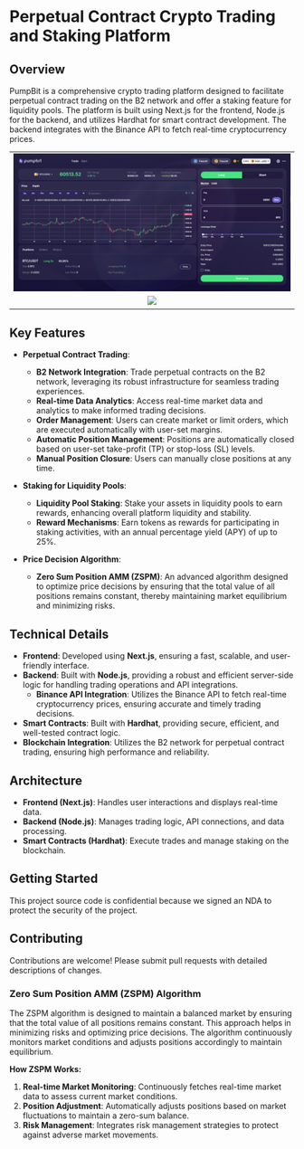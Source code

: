 # Perpetual Contract Crypto Trading and Staking Platform

**Overview**
------------

PumpBit is a comprehensive crypto trading platform designed to facilitate perpetual contract trading on the B2 network and offer a staking feature for liquidity pools. The platform is built using Next.js for the frontend, Node.js for the backend, and utilizes Hardhat for smart contract development. The backend integrates with the Binance API to fetch real-time cryptocurrency prices.

<table>
  <tr>
    <td align = "center">    
      <img src="./assets/crypto_marketplace.png"/>      
    </td>
  </tr>
  <tr>
    <td align = "center">    
      <img src="./assets/perpetual_crypto_trading.gif" />      
    </td>
  </tr>
</table>

## Key Features

- **Perpetual Contract Trading**:
  - **B2 Network Integration**: Trade perpetual contracts on the B2 network, leveraging its robust infrastructure for seamless trading experiences.
  - **Real-time Data Analytics**: Access real-time market data and analytics to make informed trading decisions.
  - **Order Management**: Users can create market or limit orders, which are executed automatically with user-set margins.
  - **Automatic Position Management**: Positions are automatically closed based on user-set take-profit (TP) or stop-loss (SL) levels.
  - **Manual Position Closure**: Users can manually close positions at any time.

- **Staking for Liquidity Pools**:
  - **Liquidity Pool Staking**: Stake your assets in liquidity pools to earn rewards, enhancing overall platform liquidity and stability.
  - **Reward Mechanisms**: Earn tokens as rewards for participating in staking activities, with an annual percentage yield (APY) of up to 25%.

- **Price Decision Algorithm**:
  - **Zero Sum Position AMM (ZSPM)**: An advanced algorithm designed to optimize price decisions by ensuring that the total value of all positions remains constant, thereby maintaining market equilibrium and minimizing risks.

## Technical Details

- **Frontend**: Developed using **Next.js**, ensuring a fast, scalable, and user-friendly interface.
- **Backend**: Built with **Node.js**, providing a robust and efficient server-side logic for handling trading operations and API integrations.
  - **Binance API Integration**: Utilizes the Binance API to fetch real-time cryptocurrency prices, ensuring accurate and timely trading decisions.
- **Smart Contracts**: Built with **Hardhat**, providing secure, efficient, and well-tested contract logic.
- **Blockchain Integration**: Utilizes the B2 network for perpetual contract trading, ensuring high performance and reliability.

## Architecture

- **Frontend (Next.js)**: Handles user interactions and displays real-time data.
- **Backend (Node.js)**: Manages trading logic, API connections, and data processing.
- **Smart Contracts (Hardhat)**: Execute trades and manage staking on the blockchain.

## Getting Started
This project source code is confidential because we signed an NDA to protect the security of the project.

## Contributing

Contributions are welcome! Please submit pull requests with detailed descriptions of changes.

### Zero Sum Position AMM (ZSPM) Algorithm

The ZSPM algorithm is designed to maintain a balanced market by ensuring that the total value of all positions remains constant. This approach helps in minimizing risks and optimizing price decisions. The algorithm continuously monitors market conditions and adjusts positions accordingly to maintain equilibrium.

**How ZSPM Works:**

1. **Real-time Market Monitoring**: Continuously fetches real-time market data to assess current market conditions.
2. **Position Adjustment**: Automatically adjusts positions based on market fluctuations to maintain a zero-sum balance.
3. **Risk Management**: Integrates risk management strategies to protect against adverse market movements.


